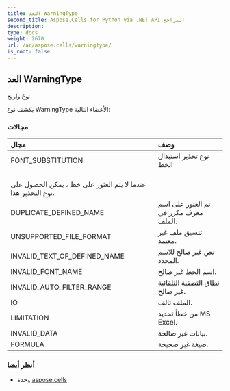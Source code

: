 ```yaml
---
title: العد WarningType
second_title: Aspose.Cells for Python via .NET API المراجع
description:
type: docs
weight: 2670
url: /ar/aspose.cells/warningtype/
is_root: false
---
```

##  العد WarningType
نوع وارنج



يكشف نوع WarningType الأعضاء التالية:

###  مجالات
| مجال| وصف|
| :- | :- |
| FONT_SUBSTITUTION | نوع تحذير استبدال الخط<br/> عندما لا يتم العثور على خط ، يمكن الحصول على نوع التحذير هذا.|
| DUPLICATE_DEFINED_NAME |تم العثور على اسم معرف مكرر في الملف.|
| UNSUPPORTED_FILE_FORMAT | تنسيق ملف غير معتمد.|
| INVALID_TEXT_OF_DEFINED_NAME | نص غير صالح للاسم المحدد.|
| INVALID_FONT_NAME | اسم الخط غير صالح.|
| INVALID_AUTO_FILTER_RANGE | نطاق التصفية التلقائية غير صالح.|
| IO | الملف تالف.|
| LIMITATION |من خطأ تحديد MS Excel.|
| INVALID_DATA | بيانات غير صالحة.|
| FORMULA | صيغة غير صحيحة.|



###  أنظر أيضا
* وحدة [aspose.cells](..)
